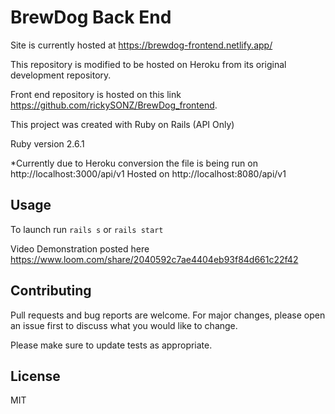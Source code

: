 # BrewDog Back End

Site is currently hosted at https://brewdog-frontend.netlify.app/

This repository is modified to be hosted on Heroku from its original development repository. 

Front end repository is hosted on this link https://github.com/rickySONZ/BrewDog_frontend.

This project was created with Ruby on Rails (API Only)

Ruby version 2.6.1


*Currently due to Heroku conversion the file is being run on http://localhost:3000/api/v1
Hosted on http://localhost:8080/api/v1

## Usage

To launch run ```rails s``` or ```rails start```

Video Demonstration posted here https://www.loom.com/share/2040592c7ae4404eb93f84d661c22f42

## Contributing

Pull requests and bug reports are welcome. For major changes, please open an issue first to discuss what you would like to change.

Please make sure to update tests as appropriate.

## License
MIT